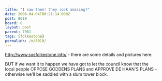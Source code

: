 ```yaml
---
title: "I saw them! they look amazing!"
date: 2006-04-04T00:21:14.000Z
post: 8019
board: 8
layout: post
parent: 7951
tags: [folkestone]
permalink: /m/8019/
---
```

http://www.sosfolkestone.info/ - there are some details and pictures here.

BUT if we want it to happen we have got to let the council know that the local people OPPOSE GODDENS PLANS and APPROVE DE HAAN'S PLANS - otherwise we'll be saddled with a slum tower block.
